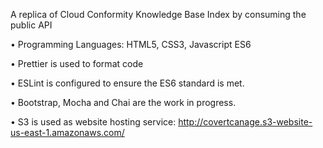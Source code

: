 A replica of Cloud Conformity Knowledge Base Index by consuming the public API


•	Programming Languages: HTML5, CSS3, Javascript ES6

•	Prettier is used to format code

•	ESLint is configured to ensure the ES6 standard is met.

•	Bootstrap, Mocha and Chai are the work in progress.

•	S3 is used as website hosting service: http://covertcanage.s3-website-us-east-1.amazonaws.com/




